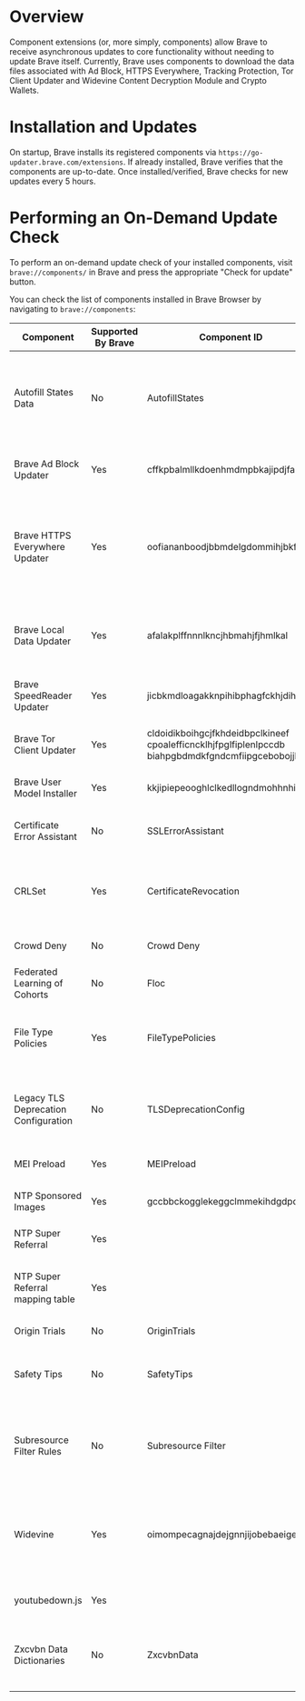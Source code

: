 # Overview

Component extensions (or, more simply, components) allow Brave to receive asynchronous updates to core functionality without needing to update Brave itself. Currently, Brave uses components to download the data files associated with Ad Block, HTTPS Everywhere, Tracking Protection, Tor Client Updater and Widevine Content Decryption Module and Crypto Wallets.

# Installation and Updates

On startup, Brave installs its registered components via `https://go-updater.brave.com/extensions`. If already installed, Brave verifies that the components are up-to-date. Once installed/verified, Brave checks for new updates every 5 hours.

# Performing an On-Demand Update Check

To perform an on-demand update check of your installed components, visit `brave://components/` in Brave and press the appropriate "Check for update" button.


You can check the list of components installed in Brave Browser by navigating to `brave://components`:

| Component                 | Supported By Brave     | Component ID  | What it does  | Repo          | Comments      |
| ------------------------- | ---------------------- | ------------- | ------------- | ------------- | ------------- |
| Autofill States Data      | No           | AutofillStates | Contains a mapping of acronyms of state names in different countries to the full names. Helps ease autofilling of state data. | |   |               |
| Brave Ad Block Updater    | Yes | cffkpbalmllkdoenhmdmpbkajipdjfam | Updates the ad-block lists supported by Brave regularly | https://github.com/brave/adblock-rust |  |
| Brave HTTPS Everywhere Updater      | Yes           | oofiananboodjbbmdelgdommihjbkfag | Maintains the HTTPSEverywhere database which is used to upgrade insecure navigations to secure when the matching rules are found |  https://github.com/brave/https-everywhere-builder | |
| Brave Local Data Updater  | Yes                    | afalakplffnnnlkncjhbmahjfjhmlkal | Used to update AutoplayWhitelist, ExtensionWhitelist, Greaselion scripts and ReferrerWhitelist |  https://github.com/brave/autoplay-whitelist, https://github.com/brave/referrer-whitelist, https://github.com/brave/extension-whitelist, https://github.com/brave/brave-site-specific-scripts             | |
| Brave SpeedReader Updater      | Yes           | jicbkmdloagakknpihibphagfckhjdih | Maintains data files to support Brave Speedreader | https://github.com/brave-experiments/SpeedReader | |
| Brave Tor Client Updater      | Yes           | cldoidikboihgcjfkhdeidbpclkineef<br/> cpoalefficncklhjfpglfiplenlpccdb<br/>    biahpgbdmdkfgndcmfiipgcebobojjkp<br/>  | Contains the Brave tor client required to support Tor windows | https://github.com/brave/tor_build_scripts/ |
| Brave User Model Installer      | Yes           | kkjipiepeooghlclkedllogndmohhnhi | Maintains data files to support Brave Ads  | https://github.com/brave/brave-core-crx-packager/blob/master/scripts/packageClientModelParameterComponent.js | |
| Certificate Error Assistant      | No           | SSLErrorAssistant | Helps fix errors in misconfigured SSL certificates | | Work to enable is being tracked here: https://github.com/brave/brave-browser/issues/13010 |
| CRLSet      | Yes           | CertificateRevocation | Maintains a list of websites with bad certificates so that users can be protected from harmful websites  |               |
| Crowd Deny      | No           | Crowd Deny | Revokes all permissions for sites in the list | | Work to enable tracked here: https://github.com/brave/brave-browser/issues/10280 |
| Federated Learning of Cohorts      | No           | Floc | Has data to support FLOC | | This feature has significant privacy risks and should not be enabled in Brave |
| File Type Policies      | Yes           | FileTypePolicies | List of file extensions and how they are handled in download protection | | This is used by Safe Browsing |
| Legacy TLS Deprecation Configuration | No           | TLSDeprecationConfig | This component adds a whitelist of domains that can use deprecated TLS 1.0/1.1 components.  |               |
| MEI Preload      | Yes           | MEIPreload | Used to pre-load media from websites |               |
| NTP Sponsored Images      | Yes           | gccbbckogglekeggclmmekihdgdpdgoe | Updates the NTP Sponsored image assets |https://github.com/brave/brave-core-crx-packager/blob/master/scripts/packageNTPSponsoredImagesComponents.js |
| NTP Super Referral      | Yes           | | Updates the NTP Super Referral image assets | https://github.com/brave/brave-core-crx-packager/blob/master/scripts/packageNTPSuperReferrerComponent.js |
| NTP Super Referral mapping table | Yes           | | Manage NTP SR mapping table (promo code and NTP SR Component id | https://github.com/brave/brave-core-crx-packager/blob/master/scripts/packageNTPSuperReferrerMappingTableComponent.js|
| Origin Trials      | No           | OriginTrials | Metadata for origin trials |               |
| Safety Tips      | No           | SafetyTips | Protobuf of whitelisted domains for client side lookalike URL detection | | Work to enable safety tips is tracked here: https://github.com/brave/brave-browser/issues/12999 |
| Subresource Filter Rules      | No           | Subresource Filter | Contains rules to block websites which don’t follow the better Ads Standard. Its often used to block phishing domains |               |
| Widevine      | Yes           | oimompecagnajdejgnnjijobebaeigek | Widevine’s DRM solution provides the capability to license, securely distribute and protect playback of content on any consumer device |           |
| youtubedown.js | Yes           | | Used to get youtubedown.js script | https://github.com/brave/brave-core-crx-packager/blob/master/scripts/packageYoutubedown.js |
| Zxcvbn Data Dictionaries      | No           | ZxcvbnData | This contains the data like popular English words and names to higlight password strength.    | | The work to develop a custom password check is being tracked here: https://github.com/brave/brave-browser/issues/12001 |